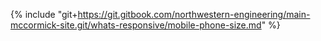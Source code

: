 {% include "git+https://git.gitbook.com/northwestern-engineering/main-mccormick-site.git/whats-responsive/mobile-phone-size.md" %}

